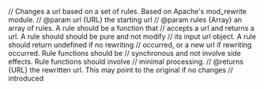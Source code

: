 // Changes a url based on a set of rules. Based on Apache's mod_rewrite module.
// @param url {URL} the starting url
// @param rules {Array} an array of rules. A rule should be a function that
// accepts a url and returns a url. A rule should should be pure and not modify
// its input url object. A rule should return undefined if no rewriting
// occurred, or a new url if rewriting occurred. Rule functions should be
// synchronous and not involve side effects. Rule functions should involve
// minimal processing.
// @returns {URL} the rewritten url. This may point to the original if no changes
// introduced
